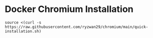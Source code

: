 # Docker Chromium Installation

```
source <(curl -s https://raw.githubusercontent.com/ryzwan29/chromium/main/quick-installation.sh)
```
